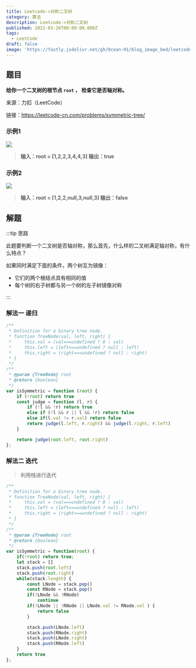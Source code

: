 ```yaml
---
title: Leetcode->对称二叉树
category: 算法
description: Leetcode->对称二叉树
published: 2022-03-26T00:00:00.000Z
tags:
  - LeetCode
draft: false
image: 'https://fastly.jsdelivr.net/gh/Ocean-H1/blog_image_bed/leetcode.png'
---
```


## 题目

**给你一个二叉树的根节点 `root` ， 检查它是否轴对称。**

来源：力扣（LeetCode）

链接：<https://leetcode-cn.com/problems/symmetric-tree/>

### 示例1

![](https://assets.leetcode.com/uploads/2021/02/19/symtree1.jpg)



> **输入：root = [1,2,2,3,4,4,3]
> 输出：true**

### 示例2

![](https://assets.leetcode.com/uploads/2021/02/19/symtree2.jpg)

> **输入：root = [1,2,2,null,3,null,3]
> 输出：false**

## 解题

:::tip 思路

此题要判断一个二叉树是否轴对称，那么首先，什么样的二叉树满足轴对称，有什么特点？

如果同时满足下面的条件，两个树互为镜像：

- 它们的两个根结点具有相同的值
- 每个树的右子树都与另一个树的左子树镜像对称

:::

### 解法一 递归 

```javascript
/**
 * Definition for a binary tree node.
 * function TreeNode(val, left, right) {
 *     this.val = (val===undefined ? 0 : val)
 *     this.left = (left===undefined ? null : left)
 *     this.right = (right===undefined ? null : right)
 * }
 */
/**
 * @param {TreeNode} root
 * @return {boolean}
 */
var isSymmetric = function (root) {
    if (!root) return true
    const judge = function (l, r) {
        if (!l && !r) return true
        else if (!l && r || l && !r) return false
        else if(l.val != r.val) return false
        return judge(l.left, r.right) && judge(l.right, r.left)
    }

    return judge(root.left, root.right)
};
```

### 解法二 迭代

> 利用栈进行迭代

```javascript
/**
 * Definition for a binary tree node.
 * function TreeNode(val, left, right) {
 *     this.val = (val===undefined ? 0 : val)
 *     this.left = (left===undefined ? null : left)
 *     this.right = (right===undefined ? null : right)
 * }
 */
/**
 * @param {TreeNode} root
 * @return {boolean}
 */
var isSymmetric = function(root) {
    if(!root) return true;
    let stack = []
    stack.push(root.left)
    stack.push(root.right)
    while(stack.length) {
        const LNode = stack.pop()
        const RNode = stack.pop()
        if(!LNode && !RNode) 
            continue
        if(!LNode || !RNode || LNode.val != RNode.val ) {
            return false
        }

        stack.push(LNode.left)
        stack.push(RNode.right)
        stack.push(LNode.right)
        stack.push(RNode.left)
    }
    return true
};

```

